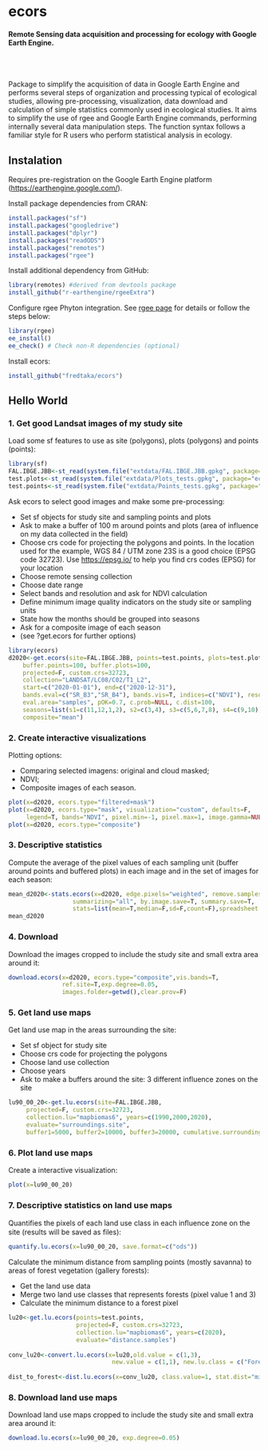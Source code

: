 # ecors
#### Remote Sensing data acquisition and processing for ecology with Google Earth Engine.

<br>
<br>

Package to simplify the acquisition of data in Google Earth Engine and performs several steps of organization and processing typical of ecological studies, allowing pre-processing, visualization, data download and calculation of simple statistics commonly used in ecological studies. It aims to simplify the use of rgee and Google Earth Engine commands, performing internally several data manipulation steps. The function syntax follows a familiar style for R users who perform statistical analysis in ecology.


## Instalation

Requires pre-registration on the Google Earth Engine platform (https://earthengine.google.com/).


Install package dependencies from CRAN:

``` r
install.packages("sf")
install.packages("googledrive")
install.packages("dplyr")
install.packages("readODS")
install.packages("remotes")
install.packages("rgee")
```

Install additional dependency from GitHub:

```r
library(remotes) #derived from devtools package
install_github("r-earthengine/rgeeExtra")
```

Configure rgee Phyton integration. See [rgee page](https://github.com/r-spatial/rgee#installation) for details or follow the steps below:

```r
library(rgee)
ee_install()
ee_check() # Check non-R dependencies (optional)
```

Install ecors:

```r
install_github("fredtaka/ecors")
```

## Hello World

### 1. Get good Landsat images of my study site

Load some sf features to use as site (polygons), plots (polygons) and points (points):

```r
library(sf)
FAL.IBGE.JBB<-st_read(system.file("extdata/FAL.IBGE.JBB.gpkg", package="ecors"))
test.plots<-st_read(system.file("extdata/Plots_tests.gpkg", package="ecors"))
test.points<-st_read(system.file("extdata/Points_tests.gpkg", package="ecors"))
```

Ask ecors to select good images and make some pre-processing:

- Set sf objects for study site and sampling points and plots
- Ask to make a buffer of 100 m around points and plots (area of influence on my data collected in the field)
- Choose crs code for projecting the polygons and points. In the location used for the example, WGS 84 / UTM zone 23S is a good choice (EPSG code 32723). Use <https://epsg.io/> to help you find crs codes (EPSG) for your location
- Choose remote sensing collection
- Choose date range
- Select bands and resolution and ask for NDVI calculation
- Define minimum image quality indicators on the study site or sampling units
- State how the months should be grouped into seasons
- Ask for a composite image of each season
- (see ?get.ecors for further options)

```r
library(ecors)
d2020<-get.ecors(site=FAL.IBGE.JBB, points=test.points, plots=test.plots, 
    buffer.points=100, buffer.plots=100, 
    projected=F, custom.crs=32723,
    collection="LANDSAT/LC08/C02/T1_L2", 
    start=c("2020-01-01"), end=c("2020-12-31"),
    bands.eval=c("SR_B3","SR_B4"), bands.vis=T, indices=c("NDVI"), resolution=30,
    eval.area="samples", pOK=0.7, c.prob=NULL, c.dist=100,
    seasons=list(s1=c(11,12,1,2), s2=c(3,4), s3=c(5,6,7,8), s4=c(9,10)), group.by="season", 
    composite="mean")
```

### 2. Create interactive visualizations

Plotting options:

- Comparing selected imagens: original and cloud masked;
- NDVI;
- Composite images of each season.

```r
plot(x=d2020, ecors.type="filtered+mask")
plot(x=d2020, ecors.type="mask", visualization="custom", defaults=F,
     legend=T, bands="NDVI", pixel.min=-1, pixel.max=1, image.gamma=NULL)
plot(x=d2020, ecors.type="composite")
```

### 3. Descriptive statistics

Compute the average of the pixel values of each sampling unit (buffer around points and buffered plots) in each image and in the set of images for each season:

```r
mean_d2020<-stats.ecors(x=d2020, edge.pixels="weighted", remove.samples=list(num.pixelOK=10,prop.pixelOK=0.8),
                  summarizing="all", by.image.save=T, summary.save=T,
                  stats=list(mean=T,median=F,sd=F,count=F),spreadsheet.folder=getwd() )
mean_d2020
```

### 4. Download

Download the images cropped to include the study site and small extra area around it:

```r
download.ecors(x=d2020, ecors.type="composite",vis.bands=T,
               ref.site=T,exp.degree=0.05,
               images.folder=getwd(),clear.prov=F)
```

### 5. Get land use maps

Get land use map in the areas surrounding the site:

- Set sf object for study site
- Choose crs code for projecting the polygons
- Choose land use collection
- Choose years
- Ask to make a buffers around the site: 3 different influence zones on the site

```r
lu90_00_20<-get.lu.ecors(site=FAL.IBGE.JBB,
     projected=F, custom.crs=32723,
     collection.lu="mapbiomas6", years=c(1990,2000,2020),
     evaluate="surroundings.site", 
     buffer1=5000, buffer2=10000, buffer3=20000, cumulative.surroundings=F)
```

### 6. Plot land use maps

Create a interactive visualization: 

```r
plot(x=lu90_00_20)
```

### 7. Descriptive statistics on land use maps

Quantifies the pixels of each land use class in each inﬂuence zone on the site (results will be saved as files):

```r
quantify.lu.ecors(x=lu90_00_20, save.format=c("ods"))
```

Calculate the minimum distance from sampling points (mostly savanna) to areas of forest vegetation (gallery forests):
- Get the land use data
- Merge two land use classes that represents forests (pixel value 1 and 3)
- Calculate the minimum distance to a forest pixel

```r
lu20<-get.lu.ecors(points=test.points,
                   projected=F, custom.crs=32723,
                   collection.lu="mapbiomas6", years=c(2020),
                   evaluate="distance.samples")
     
conv_lu20<-convert.lu.ecors(x=lu20,old.value = c(1,3),
                             new.value = c(1,1), new.lu.class = c("Forest","Forest"))
     
dist_to_forest<-dist.lu.ecors(x=conv_lu20, class.value=1, stat.dist="min", max.dist=5000)
```

### 8. Download land use maps

Download land use maps cropped to include the study site and small extra area around it:

```r
download.lu.ecors(x=lu90_00_20, exp.degree=0.05)
```


